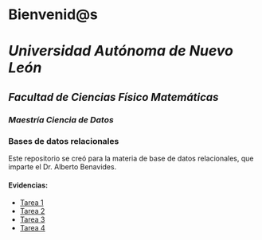 # Bienvenid@s
# *Universidad Autónoma de Nuevo León*
## *Facultad de Ciencias Físico Matemáticas*
### *Maestría Ciencia de Datos*

### Bases de datos relacionales

Este repositorio se creó para la materia de base de datos relacionales, que imparte el Dr. Alberto Benavides.

#### Evidencias:
- [Tarea 1](/Tarea%201/Actividad%201.md)
- [Tarea 2](/Tarea%202/Actividad%202.md)
- [Tarea 3](/Tarea%203/Actividad%203.md)
- [Tarea 4](/Tarea%204/Actividad%204.md)

